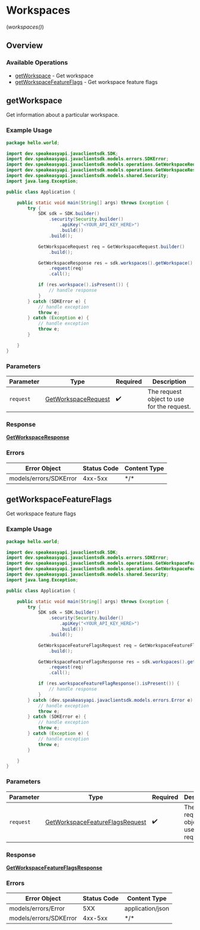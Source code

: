 # Workspaces
(*workspaces()*)

## Overview

### Available Operations

* [getWorkspace](#getworkspace) - Get workspace
* [getWorkspaceFeatureFlags](#getworkspacefeatureflags) - Get workspace feature flags

## getWorkspace

Get information about a particular workspace.

### Example Usage

```java
package hello.world;

import dev.speakeasyapi.javaclientsdk.SDK;
import dev.speakeasyapi.javaclientsdk.models.errors.SDKError;
import dev.speakeasyapi.javaclientsdk.models.operations.GetWorkspaceRequest;
import dev.speakeasyapi.javaclientsdk.models.operations.GetWorkspaceResponse;
import dev.speakeasyapi.javaclientsdk.models.shared.Security;
import java.lang.Exception;

public class Application {

    public static void main(String[] args) throws Exception {
        try {
            SDK sdk = SDK.builder()
                .security(Security.builder()
                    .apiKey("<YOUR_API_KEY_HERE>")
                    .build())
                .build();

            GetWorkspaceRequest req = GetWorkspaceRequest.builder()
                .build();

            GetWorkspaceResponse res = sdk.workspaces().getWorkspace()
                .request(req)
                .call();

            if (res.workspace().isPresent()) {
                // handle response
            }
        } catch (SDKError e) {
            // handle exception
            throw e;
        } catch (Exception e) {
            // handle exception
            throw e;
        }

    }
}
```

### Parameters

| Parameter                                                             | Type                                                                  | Required                                                              | Description                                                           |
| --------------------------------------------------------------------- | --------------------------------------------------------------------- | --------------------------------------------------------------------- | --------------------------------------------------------------------- |
| `request`                                                             | [GetWorkspaceRequest](../../models/operations/GetWorkspaceRequest.md) | :heavy_check_mark:                                                    | The request object to use for the request.                            |

### Response

**[GetWorkspaceResponse](../../models/operations/GetWorkspaceResponse.md)**

### Errors

| Error Object           | Status Code            | Content Type           |
| ---------------------- | ---------------------- | ---------------------- |
| models/errors/SDKError | 4xx-5xx                | \*\/*                  |


## getWorkspaceFeatureFlags

Get workspace feature flags

### Example Usage

```java
package hello.world;

import dev.speakeasyapi.javaclientsdk.SDK;
import dev.speakeasyapi.javaclientsdk.models.errors.SDKError;
import dev.speakeasyapi.javaclientsdk.models.operations.GetWorkspaceFeatureFlagsRequest;
import dev.speakeasyapi.javaclientsdk.models.operations.GetWorkspaceFeatureFlagsResponse;
import dev.speakeasyapi.javaclientsdk.models.shared.Security;
import java.lang.Exception;

public class Application {

    public static void main(String[] args) throws Exception {
        try {
            SDK sdk = SDK.builder()
                .security(Security.builder()
                    .apiKey("<YOUR_API_KEY_HERE>")
                    .build())
                .build();

            GetWorkspaceFeatureFlagsRequest req = GetWorkspaceFeatureFlagsRequest.builder()
                .build();

            GetWorkspaceFeatureFlagsResponse res = sdk.workspaces().getWorkspaceFeatureFlags()
                .request(req)
                .call();

            if (res.workspaceFeatureFlagResponse().isPresent()) {
                // handle response
            }
        } catch (dev.speakeasyapi.javaclientsdk.models.errors.Error e) {
            // handle exception
            throw e;
        } catch (SDKError e) {
            // handle exception
            throw e;
        } catch (Exception e) {
            // handle exception
            throw e;
        }

    }
}
```

### Parameters

| Parameter                                                                                     | Type                                                                                          | Required                                                                                      | Description                                                                                   |
| --------------------------------------------------------------------------------------------- | --------------------------------------------------------------------------------------------- | --------------------------------------------------------------------------------------------- | --------------------------------------------------------------------------------------------- |
| `request`                                                                                     | [GetWorkspaceFeatureFlagsRequest](../../models/operations/GetWorkspaceFeatureFlagsRequest.md) | :heavy_check_mark:                                                                            | The request object to use for the request.                                                    |

### Response

**[GetWorkspaceFeatureFlagsResponse](../../models/operations/GetWorkspaceFeatureFlagsResponse.md)**

### Errors

| Error Object           | Status Code            | Content Type           |
| ---------------------- | ---------------------- | ---------------------- |
| models/errors/Error    | 5XX                    | application/json       |
| models/errors/SDKError | 4xx-5xx                | \*\/*                  |
